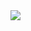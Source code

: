 <div align="justify">

<img src="https://universidaddepadres.es/wp-content/uploads/humanos_construccion.jpg">


</div>